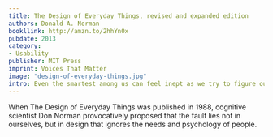 ```yaml
---
title: The Design of Everyday Things, revised and expanded edition
authors: Donald A. Norman
bookllink: http://amzn.to/2hhYn0x
pubdate: 2013
category:
- Usability
publisher: MIT Press
imprint: Voices That Matter
image: "design-of-everyday-things.jpg"
intro: Even the smartest among us can feel inept as we try to figure out the shower control in a hotel or attempt to navigate an unfamiliar television set or stove.
---
```


 When The Design of Everyday Things was published in 1988, cognitive scientist Don Norman provocatively proposed that the fault lies not in ourselves, but in design that ignores the needs and psychology of people.